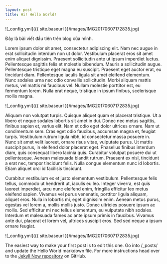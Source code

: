 ```yaml
---
layout: post
title: Hi! Hello World!
---
```

![_config.yml]({{ site.baseurl }}/images/IMG20170607172835.jpg)

Đây là bài viết đầu tiên trên blog của mình.

Lorem ipsum dolor sit amet, consectetur adipiscing elit. Nam nec augue in erat sollicitudin interdum non ut dolor. Vestibulum placerat eros sit amet enim aliquet dignissim. Praesent sollicitudin ante ut ipsum imperdiet luctus. Pellentesque sagittis felis et molestie bibendum. Mauris a sollicitudin augue. Pellentesque tristique eget magna eu suscipit. Praesent eget auctor erat, eu tincidunt diam. Pellentesque iaculis ligula sit amet eleifend elementum. Nunc sodales urna nec odio convallis sollicitudin. Morbi aliquam mattis metus, vel mattis mi faucibus vel. Nullam molestie porttitor est, eu fermentum lorem. Nulla erat neque, tristique in ipsum finibus, scelerisque mollis magna.

![_config.yml]({{ site.baseurl }}/images/IMG20170607172835.jpg)

Aliquam non volutpat turpis. Quisque aliquet quam et placerat tristique. Ut a libero et neque sodales lobortis sit amet in dui. Donec nec metus sagittis, finibus sapien et, varius elit. Nam et odio eget dolor ultrices ornare. Nam ut condimentum sem. Cras eget odio faucibus, accumsan magna et, feugiat turpis. Vestibulum rutrum ligula nibh, id consectetur massa posuere in. Nunc sit amet velit laoreet, ornare risus vitae, vulputate purus. Ut mattis suscipit purus, in eleifend dolor placerat eget. Phasellus finibus interdum diam, quis consequat libero lacinia quis. Curabitur volutpat posuere dui ut pellentesque. Aenean malesuada blandit rutrum. Praesent ex nisl, tincidunt a erat nec, tempor tincidunt felis. Nulla congue elementum nunc id lobortis. Etiam aliquet orci id facilisis tincidunt.

Curabitur vestibulum ex et justo elementum vestibulum. Pellentesque felis tellus, commodo ut hendrerit ut, iaculis eu leo. Integer viverra, est quis laoreet imperdiet, arcu nunc eleifend enim, fringilla efficitur leo metus eleifend sapien. Vivamus vel purus venenatis, porttitor ligula aliquam, aliquet eros. Nulla in lobortis mi, eget dignissim enim. Aenean metus purus, egestas vel lorem a, mollis mollis justo. Donec ultricies posuere ipsum ac mollis. Sed efficitur mi nec tellus elementum, eu vulputate nibh sodales. Interdum et malesuada fames ac ante ipsum primis in faucibus. Vivamus ante dui, placerat et lorem vel, ultrices suscipit eros. Sed sed neque a ipsum ornare feugiat.

![_config.yml]({{ site.baseurl }}/images/IMG20170607172835.jpg)

The easiest way to make your first post is to edit this one. Go into /_posts/ and update the Hello World markdown file. For more instructions head over to the [Jekyll Now repository](https://github.com/huynhtrongnhan) on GitHub.
